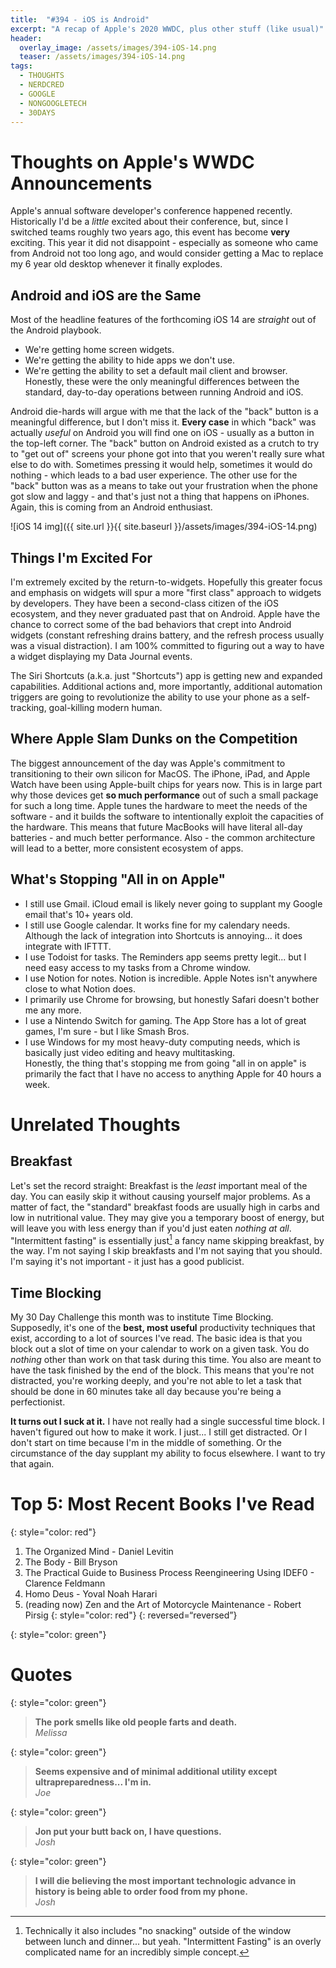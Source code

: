 ```yaml
---
title:  "#394 - iOS is Android"
excerpt: "A recap of Apple's 2020 WWDC, plus other stuff (like usual)"
header:
  overlay_image: /assets/images/394-iOS-14.png
  teaser: /assets/images/394-iOS-14.png
tags:
  - THOUGHTS
  - NERDCRED
  - GOOGLE
  - NONGOOGLETECH
  - 30DAYS
---
```


# Thoughts on Apple's WWDC Announcements  
Apple's annual software developer's conference happened recently. Historically I'd be a *little* excited about their conference, but, since I switched teams roughly two years ago, this event has become **very** exciting. This year it did not disappoint - especially as someone who came from Android not too long ago, and would consider getting a Mac to replace my 6 year old desktop whenever it finally explodes.

## Android and iOS are the Same  
Most of the headline features of the forthcoming iOS 14 are *straight* out of the Android playbook.  
- We're getting home screen widgets.  
- We're getting the ability to hide apps we don't use.  
- We're getting the ability to set a default mail client and browser.  
Honestly, these were the only meaningful differences between the standard, day-to-day operations between running Android and iOS.  

Android die-hards will argue with me that the lack of the "back" button is a meaningful difference, but I  don't miss it. **Every case** in which "back" was actually *useful* on Android you will find one on iOS - usually as a button in the top-left corner. The "back" button on Android existed as a crutch to try to "get out of" screens your phone got into that you weren't really sure what else to do with. Sometimes pressing it would help, sometimes it would do nothing - which leads to a bad user experience. The other use for the "back" button was as a means to take out your frustration when the phone got slow and laggy - and that's just not a thing that happens on iPhones. Again, this is coming from an Android enthusiast.

![iOS 14 img]({{ site.url }}{{ site.baseurl }}/assets/images/394-iOS-14.png)

## Things I'm Excited For
I'm extremely excited by the return-to-widgets. Hopefully this greater focus and emphasis on widgets will spur a more "first class" approach to widgets by developers. They have been a second-class citizen of the iOS ecosystem, and they never graduated past that on Android. Apple have the chance to correct some of the bad behaviors that crept into Android widgets (constant refreshing drains battery, and the refresh process usually was a visual distraction). I am 100% committed to figuring out a way to have a widget displaying my Data Journal events.  

The Siri Shortcuts (a.k.a. just "Shortcuts") app is getting new and expanded capabilities. Additional actions and, more importantly, additional automation triggers are going to revolutionize the ability to use your phone as a self-tracking, goal-killing modern human.

## Where Apple Slam Dunks on the Competition
The biggest announcement of the day was Apple's commitment to transitioning to their own silicon for MacOS. The iPhone, iPad, and Apple Watch have been using Apple-built chips for years now. This is in large part why those devices get **so much performance** out of such a small package for such a long time. Apple tunes the hardware to meet the needs of the software - and it builds the software to intentionally exploit the  capacities of the hardware. This means that future MacBooks will have literal all-day batteries - and much better performance. Also - the common architecture will lead to a better, more consistent ecosystem of apps.

## What's Stopping "All in on Apple"  
- I still use Gmail. iCloud email is likely never going to supplant my Google email that's 10+ years old.
- I still use Google calendar. It works fine for my calendary needs. Although the lack of integration into Shortcuts is annoying... it does integrate with IFTTT.
- I use Todoist for tasks. The Reminders app seems pretty legit... but I need easy access to my tasks from a Chrome window.
- I use Notion for notes. Notion is incredible. Apple Notes isn't anywhere close to what Notion does.
- I primarily use Chrome for browsing, but honestly Safari doesn't bother me any more. 
- I use a Nintendo Switch for gaming. The App Store has a lot of great games, I'm sure - but I like Smash Bros. 
- I use Windows for my most heavy-duty computing needs, which is basically just video editing and heavy multitasking.  
Honestly, the thing that's stopping me from going "all in on apple" is primarily the fact that I have no access to anything Apple for 40 hours a week.

# Unrelated Thoughts
## Breakfast
Let's set the record straight: Breakfast is the *least* important meal of the day. You can easily skip it without causing yourself major problems. As a matter of fact, the "standard" breakfast foods are usually high in carbs and low in nutritional value. They may give you a temporary boost of energy, but will leave you with less energy than if you'd just eaten *nothing at all*. "Intermittent fasting" is essentially just[^1] a fancy name skipping breakfast, by the way. I'm not saying I skip breakfasts and I'm not saying that you should. I'm saying it's not important - it just has a good publicist.

## Time Blocking
My 30 Day Challenge this month was to institute Time Blocking. Supposedly, it's one of the **best, most useful** productivity techniques that exist, according to a lot of sources I've read. The basic idea is that you block out a slot of time on your calendar to work on a given task. You do *nothing* other than work on that task during this time. You also are meant to have the task finished by the end of the block. This means that you're not distracted, you're working deeply, and you're not able to let a task that should be done in 60 minutes take all day because you're being a perfectionist.  

**It turns out I suck at it.** I have not really had a single successful time block. I haven't figured out how to make it work. I just... I still get distracted. Or I don't start on time because I'm in the middle of something. Or the circumstance of the day supplant my ability to focus elsewhere. I want to try that again.

# Top 5: Most Recent Books I've Read
{: style="color: red"}
1. The Organized Mind - Daniel Levitin
2. The Body - Bill Bryson
3. The Practical Guide to Business Process Reengineering Using IDEF0 - Clarence Feldmann
4. Homo Deus - Yoval Noah Harari
5. (reading now) Zen and the Art of Motorcycle Maintenance - Robert Pirsig
{: style="color: red"}
{: reversed=“reversed”}

{: style="color: green"}
# Quotes

{: style="color: green"}
> **The pork smells like old people farts and death.**   
<cite>Melissa</cite>

{: style="color: green"}
> **Seems expensive and of minimal additional utility except ultrapreparedness... I'm in.**  
<cite>Joe</cite>

{: style="color: green"}
> **Jon put your butt back on, I have questions.**  
<cite>Josh</cite>

{: style="color: green"}
> **I will die believing the most important technologic advance in history is being able to order food from my phone.**  
<cite>Josh</cite>


[^1]: Technically it also includes "no snacking" outside of the window between lunch and dinner... but yeah. "Intermittent Fasting" is an overly complicated name for an incredibly simple concept.